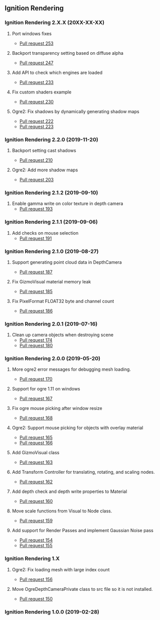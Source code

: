 ## Ignition Rendering

### Ignition Rendering 2.X.X (20XX-XX-XX)

1. Port windows fixes
    * [Pull request 253](https://bitbucket.org/ignitionrobotics/ign-rendering/pull-requests/253)

1. Backport transparency setting based on diffuse alpha
    * [Pull request 247](https://bitbucket.org/ignitionrobotics/ign-rendering/pull-requests/247)

1. Add API to check which engines are loaded
    * [Pull request 233](https://bitbucket.org/ignitionrobotics/ign-rendering/pull-requests/233)

1. Fix custom shaders example
    * [Pull request 230](https://bitbucket.org/ignitionrobotics/ign-rendering/pull-requests/230)

1. Ogre2: Fix shadows by dynamically generating shadow maps
    * [Pull request 222](https://bitbucket.org/ignitionrobotics/ign-rendering/pull-requests/222)
    * [Pull request 223](https://bitbucket.org/ignitionrobotics/ign-rendering/pull-requests/223)

### Ignition Rendering 2.2.0 (2019-11-20)

1. Backport setting cast shadows
    * [Pull request 210](https://bitbucket.org/ignitionrobotics/ign-rendering/pull-requests/210)

1. Ogre2: Add more shadow maps
    * [Pull request 203](https://bitbucket.org/ignitionrobotics/ign-rendering/pull-requests/203)

### Ignition Rendering 2.1.2 (2019-09-10)

1. Enable gamma write on color texture in depth camera
    * [Pull request 193](https://bitbucket.org/ignitionrobotics/ign-rendering/pull-requests/193)

### Ignition Rendering 2.1.1 (2019-09-06)

1. Add checks on mouse selection
    * [Pull request 191](https://bitbucket.org/ignitionrobotics/ign-rendering/pull-requests/191)

### Ignition Rendering 2.1.0 (2019-08-27)

1. Support generating point cloud data in DepthCamera
    * [Pull request 187](https://bitbucket.org/ignitionrobotics/ign-rendering/pull-requests/187)

1. Fix GizmoVisual material memory leak
    * [Pull request 185](https://bitbucket.org/ignitionrobotics/ign-rendering/pull-requests/185)

1. Fix PixelFormat FLOAT32 byte and channel count
    * [Pull request 186](https://bitbucket.org/ignitionrobotics/ign-rendering/pull-requests/186)

### Ignition Rendering 2.0.1 (2019-07-16)

1. Clean up camera objects when destroying scene
    * [Pull request 174](https://bitbucket.org/ignitionrobotics/ign-rendering/pull-requests/174)
    * [Pull request 180](https://bitbucket.org/ignitionrobotics/ign-rendering/pull-requests/180)

### Ignition Rendering 2.0.0 (2019-05-20)

1. More ogre2 error messages for debugging mesh loading.
    * [Pull request 170](https://bitbucket.org/ignitionrobotics/ign-rendering/pull-requests/170)

1. Support for ogre 1.11 on windows
    * [Pull request 167](https://bitbucket.org/ignitionrobotics/ign-rendering/pull-requests/167)

1. Fix ogre mouse picking after window resize
    * [Pull request 168](https://bitbucket.org/ignitionrobotics/ign-rendering/pull-requests/168)

1. Ogre2: Support mouse picking for objects with overlay material
    * [Pull request 165](https://bitbucket.org/ignitionrobotics/ign-rendering/pull-requests/165)
    * [Pull request 166](https://bitbucket.org/ignitionrobotics/ign-rendering/pull-requests/166)

1. Add GizmoVisual class
    * [Pull request 163](https://bitbucket.org/ignitionrobotics/ign-rendering/pull-requests/163)

1. Add Transform Controller for translating, rotating, and scaling nodes.
    * [Pull request 162](https://bitbucket.org/ignitionrobotics/ign-rendering/pull-requests/162)

1. Add depth check and depth write properties to Material
    * [Pull request 160](https://bitbucket.org/ignitionrobotics/ign-rendering/pull-requests/160)

1. Move scale functions from Visual to Node class.
    * [Pull request 159](https://bitbucket.org/ignitionrobotics/ign-rendering/pull-requests/159)

1. Add support for Render Passes and implement Gaussian Noise pass
    * [Pull request 154](https://bitbucket.org/ignitionrobotics/ign-rendering/pull-requests/154)
    * [Pull request 155](https://bitbucket.org/ignitionrobotics/ign-rendering/pull-requests/155)

### Ignition Rendering 1.X

1. Ogre2: Fix loading mesh with large index count
    * [Pull request 156](https://bitbucket.org/ignitionrobotics/ign-rendering/pull-requests/156)

1. Move OgreDepthCameraPrivate class to src file so it is not installed.
    * [Pull request 150](https://bitbucket.org/ignitionrobotics/ign-rendering/pull-requests/150)

### Ignition Rendering 1.0.0 (2019-02-28)
